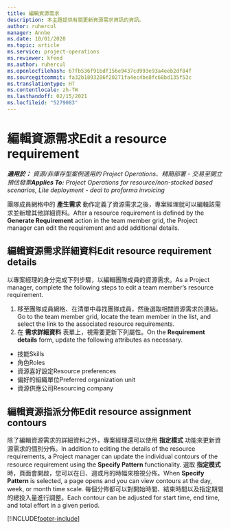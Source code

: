 ```yaml
---
title: 編輯資源需求
description: 本主題提供有關更新資源需求資訊的資訊。
author: ruhercul
manager: Annbe
ms.date: 10/01/2020
ms.topic: article
ms.service: project-operations
ms.reviewer: kfend
ms.author: ruhercul
ms.openlocfilehash: 67fb536f91bdf156e9437cd993e93a4eeb2df84f
ms.sourcegitcommit: fa32b1893286f20271fa4ec4be8fc68bd135f53c
ms.translationtype: HT
ms.contentlocale: zh-TW
ms.lasthandoff: 02/15/2021
ms.locfileid: "5279083"
---
```

# <a name="edit-a-resource-requirement"></a><span data-ttu-id="7cd76-103">編輯資源需求</span><span class="sxs-lookup"><span data-stu-id="7cd76-103">Edit a resource requirement</span></span>

<span data-ttu-id="7cd76-104">_**適用於：** 資源/非庫存型案例適用的 Project Operations、精簡部署 - 交易至開立預估發票_</span><span class="sxs-lookup"><span data-stu-id="7cd76-104">_**Applies To:** Project Operations for resource/non-stocked based scenarios, Lite deployment - deal to proforma invoicing_</span></span>

<span data-ttu-id="7cd76-105">團隊成員網格中的 **產生需求** 動作定義了資源需求之後，專案經理就可以編輯該需求並新增其他詳細資料。</span><span class="sxs-lookup"><span data-stu-id="7cd76-105">After a resource requirement is defined by the **Generate Requirement** action in the team member grid, the Project manager can edit the requirement and add additional details.</span></span>

## <a name="edit-resource-requirement-details"></a><span data-ttu-id="7cd76-106">編輯資源需求詳細資料</span><span class="sxs-lookup"><span data-stu-id="7cd76-106">Edit resource requirement details</span></span>

<span data-ttu-id="7cd76-107">以專案經理的身分完成下列步驟，以編輯團隊成員的資源需求。</span><span class="sxs-lookup"><span data-stu-id="7cd76-107">As a Project manager, complete the following steps to edit a team member’s resource requirement.</span></span>

1. <span data-ttu-id="7cd76-108">移至團隊成員網格、在清單中尋找團隊成員，然後選取相關資源需求的連結。</span><span class="sxs-lookup"><span data-stu-id="7cd76-108">Go to the team member grid, locate the team member in the list, and select the link to the associated resource requirements.</span></span>
2. <span data-ttu-id="7cd76-109">在 **需求詳細資料** 表單上，視需要更新下列屬性。</span><span class="sxs-lookup"><span data-stu-id="7cd76-109">On the **Requirement details** form, update the following attributes as necessary.</span></span>

- <span data-ttu-id="7cd76-110">技能</span><span class="sxs-lookup"><span data-stu-id="7cd76-110">Skills</span></span>
- <span data-ttu-id="7cd76-111">角色</span><span class="sxs-lookup"><span data-stu-id="7cd76-111">Roles</span></span>
- <span data-ttu-id="7cd76-112">資源喜好設定</span><span class="sxs-lookup"><span data-stu-id="7cd76-112">Resource preferences</span></span>
- <span data-ttu-id="7cd76-113"> 偏好的組織單位</span><span class="sxs-lookup"><span data-stu-id="7cd76-113">Preferred organization unit</span></span>
- <span data-ttu-id="7cd76-114">資源供應公司</span><span class="sxs-lookup"><span data-stu-id="7cd76-114">Resourcing company</span></span>

## <a name="edit-resource-assignment-contours"></a><span data-ttu-id="7cd76-115">編輯資源指派分佈</span><span class="sxs-lookup"><span data-stu-id="7cd76-115">Edit resource assignment contours</span></span>

<span data-ttu-id="7cd76-116">除了編輯資源需求的詳細資料之外，專案經理還可以使用 **指定模式** 功能來更新資源需求的個別分佈。</span><span class="sxs-lookup"><span data-stu-id="7cd76-116">In addition to editing the details of the resource requirements, a Project manager can update the individual contours of the resource requirement using the **Specify Pattern** functionality.</span></span> <span data-ttu-id="7cd76-117">選取 **指定模式** 時，頁面會開啟，您可以在日、週或月的時幅來檢視分佈。</span><span class="sxs-lookup"><span data-stu-id="7cd76-117">When **Specify Pattern** is selected, a page opens and you can view contours at the day, week, or month time scale.</span></span> <span data-ttu-id="7cd76-118">每個分佈都可以對開始時間、結束時間以及指定期間的總投入量進行調整。</span><span class="sxs-lookup"><span data-stu-id="7cd76-118">Each contour can be adjusted for start time, end time, and total effort in a given period.</span></span>

[!INCLUDE[footer-include](../includes/footer-banner.md)]